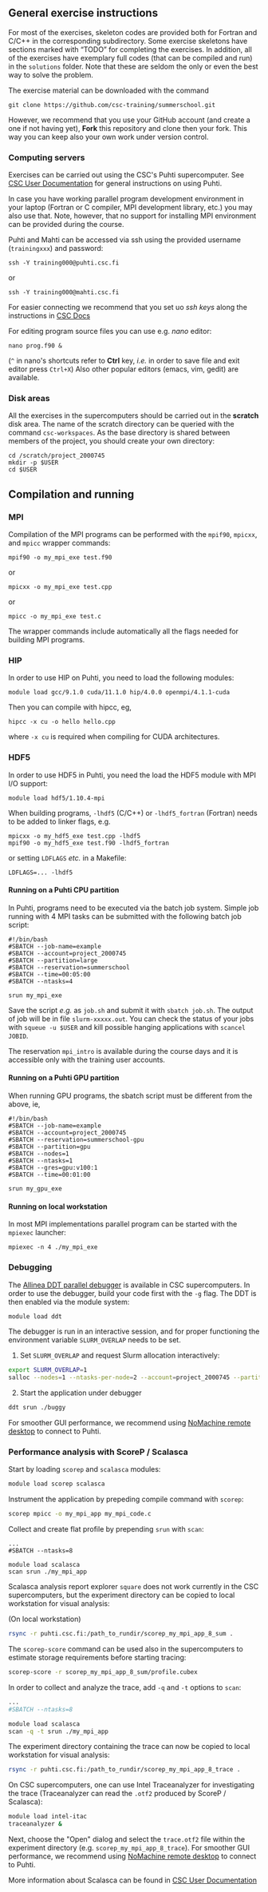 ## General exercise instructions

For most of the exercises, skeleton codes are provided both for
Fortran and C/C++ in the corresponding subdirectory. Some exercise
skeletons have sections marked with “TODO” for completing the
exercises. In addition, all of the 
exercises have exemplary full codes (that can be compiled and run) in the
`solutions` folder. Note that these are seldom the only or even the best way to
solve the problem.

The exercise material can be downloaded with the command

```
git clone https://github.com/csc-training/summerschool.git
```

However, we recommend that you use your GitHub account (and create a one if not having yet),
**Fork** this repository and clone then your fork. This way you can keep also your own work
under version control.

### Computing servers

Exercises can be carried out using the CSC's Puhti supercomputer. See [CSC User Documentation](https://docs.csc.fi/support/tutorials/puhti_quick/) 
for general instructions on using Puhti.

In case you have working parallel program development environment in your
laptop (Fortran or C compiler, MPI development library, etc.) you may also use
that. Note, however, that no support for installing MPI environment can be provided during the course.

Puhti and Mahti can be accessed via ssh using the
provided username (`trainingxxx`) and password:
```
ssh -Y training000@puhti.csc.fi
```
or
```
ssh -Y training000@mahti.csc.fi
```

For easier connecting we recommend that you set uo *ssh keys* along the instructions in 
[CSC Docs](https://docs.csc.fi/computing/connecting/#setting-up-ssh-keys)


For editing program source files you can use e.g. *nano* editor: 

```
nano prog.f90 &
```
(`^` in nano's shortcuts refer to **Ctrl** key, *i.e.* in order to save file and exit editor press `Ctrl+X`)
Also other popular editors (emacs, vim, gedit) are available.

### Disk areas

All the exercises in the supercomputers should be carried out in the
**scratch** disk area. The name of the scratch directory can be
queried with the command `csc-workspaces`. As the base directory is
shared between members of the project, you should create your own
directory:
```
cd /scratch/project_2000745
mkdir -p $USER
cd $USER
```


## Compilation and running

### MPI

Compilation of the MPI programs can be performed with the `mpif90`,
`mpicxx`, and `mpicc` wrapper commands:
```
mpif90 -o my_mpi_exe test.f90
```
or
```
mpicxx -o my_mpi_exe test.cpp
```
or
```
mpicc -o my_mpi_exe test.c
```

The wrapper commands include automatically all the flags needed for building
MPI programs.

### HIP

In order to use HIP on Puhti, you need to load the following modules:
```
module load gcc/9.1.0 cuda/11.1.0 hip/4.0.0 openmpi/4.1.1-cuda
```
Then you can compile with hipcc, eg,
```
hipcc -x cu -o hello hello.cpp
```
where `-x cu` is required when compiling for CUDA architectures.

### HDF5

In order to use HDF5 in Puhti, you need the load the HDF5 module with MPI I/O support:
```
module load hdf5/1.10.4-mpi
```
When building programs, `-lhdf5` (C/C++) or `-lhdf5_fortran` (Fortran) needs to be added to linker flags, e.g.
```
mpicxx -o my_hdf5_exe test.cpp -lhdf5
mpif90 -o my_hdf5_exe test.f90 -lhdf5_fortran
```
or setting `LDFLAGS` *etc.* in a Makefile:
```
LDFLAGS=... -lhdf5
```

#### Running on a Puhti CPU partition

In Puhti, programs need to be executed via the batch job system. Simple job running with 4 MPI tasks can be submitted with the following batch job script:
```
#!/bin/bash
#SBATCH --job-name=example
#SBATCH --account=project_2000745
#SBATCH --partition=large
#SBATCH --reservation=summerschool
#SBATCH --time=00:05:00
#SBATCH --ntasks=4

srun my_mpi_exe
```

Save the script *e.g.* as `job.sh` and submit it with `sbatch job.sh`. 
The output of job will be in file `slurm-xxxxx.out`. You can check the status of your jobs with `squeue -u $USER` and kill possible hanging applications with
`scancel JOBID`.

The reservation `mpi_intro` is available during the course days and it
is accessible only with the training user accounts.

#### Running on a Puhti GPU partition
When running GPU programs, the sbatch script must be different from the above, ie,

```
#!/bin/bash
#SBATCH --job-name=example
#SBATCH --account=project_2000745
#SBATCH --reservation=summerschool-gpu
#SBATCH --partition=gpu
#SBATCH --nodes=1
#SBATCH --ntasks=1
#SBATCH --gres=gpu:v100:1
#SBATCH --time=00:01:00

srun my_gpu_exe
```


#### Running on local workstation

In most MPI implementations parallel program can be started with the `mpiexec` launcher:
```
mpiexec -n 4 ./my_mpi_exe
```

### Debugging

The [Allinea DDT parallel debugger](https://docs.csc.fi/apps/ddt/) is available in CSC 
supercomputers. In order to use the debugger, build your code first with the `-g` flag. The DDT is
then enabled via the module system:

```bash
module load ddt
```

The debugger is run in an interactive session, and for proper
functioning the environment variable `SLURM_OVERLAP` needs to be set.

1. Set `SLURM_OVERLAP` and request Slurm allocation interactively:
```bash
export SLURM_OVERLAP=1
salloc --nodes=1 --ntasks-per-node=2 --account=project_2000745 --partition=small --reservation=mpi_intro
```
2. Start the application under debugger
```bash
ddt srun ./buggy
```

For smoother GUI performance, we recommend using [NoMachine remote
desktop](https://docs.csc.fi/support/tutorials/nomachine-usage/) to
connect to Puhti.

### Performance analysis with ScoreP / Scalasca

Start by loading `scorep` and `scalasca` modules:

```bash
module load scorep scalasca
```

Instrument the application by prepeding compile command with `scorep`:

```bash
scorep mpicc -o my_mpi_app my_mpi_code.c
```

Collect and create flat profile by prepending `srun` with `scan`:
```
...
#SBATCH --ntasks=8

module load scalasca
scan srun ./my_mpi_app
```

Scalasca analysis report explorer `square` does not work currently in
the CSC supercomputers, but the experiment directory can be copied to
local workstation for visual analysis:

(On local workstation)
```bash
rsync -r puhti.csc.fi:/path_to_rundir/scorep_my_mpi_app_8_sum .
```

The `scorep-score` command can be used also in the supercomputers to
estimate storage requirements before starting tracing:

```bash
scorep-score -r scorep_my_mpi_app_8_sum/profile.cubex
```

In order to collect and analyze the trace, add `-q` and `-t` options
to `scan`:

```bash
...
#SBATCH --ntasks=8

module load scalasca
scan -q -t srun ./my_mpi_app
```

The experiment directory containing the trace can now be copied to
local workstation for visual analysis:

```bash
rsync -r puhti.csc.fi:/path_to_rundir/scorep_my_mpi_app_8_trace .
```

On CSC supercomputers, one can use Intel Traceanalyzer for
investigating the trace (Traceanalyzer can read the `.otf2` produced
by ScoreP / Scalasca):

```bash
module load intel-itac
traceanalyzer &
```

Next, choose the "Open" dialog and select the `trace.otf2` file within
the experiment directory (e.g. `scorep_my_mpi_app_8_trace`). For smoother GUI
performance, we recommend using [NoMachine remote desktop](https://docs.csc.fi/support/tutorials/nomachine-usage/) 
to connect to Puhti.

More information about Scalasca can be found in [CSC User Documentation](https://docs.csc.fi/apps/scalasca/)

